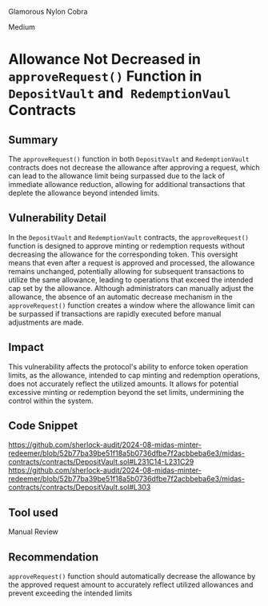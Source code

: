 Glamorous Nylon Cobra

Medium

# Allowance Not Decreased in `approveRequest()` Function in `DepositVault` and` RedemptionVaul` Contracts

## Summary
The `approveRequest()` function in both `DepositVault` and `RedemptionVault` contracts does not decrease the allowance after approving a request, which can lead to the allowance limit being surpassed due to the lack of immediate allowance reduction, allowing for additional transactions that deplete the allowance beyond intended limits.

## Vulnerability Detail
In the `DepositVault` and `RedemptionVault` contracts, the `approveRequest()` function is designed to approve minting or redemption requests without decreasing the allowance for the corresponding token. This oversight means that even after a request is approved and processed, the allowance remains unchanged, potentially allowing for subsequent transactions to utilize the same allowance, leading to operations that exceed the intended cap set by the allowance. Although administrators can manually adjust the allowance, the absence of an automatic decrease mechanism in the `approveRequest()` function creates a window where the allowance limit can be surpassed if transactions are rapidly executed before manual adjustments are made.

## Impact
This vulnerability affects the protocol's ability to enforce token operation limits, as the allowance, intended to cap minting and redemption operations, does not accurately reflect the utilized amounts. It allows for potential excessive minting or redemption beyond the set limits, undermining the control within the system. 

## Code Snippet
https://github.com/sherlock-audit/2024-08-midas-minter-redeemer/blob/52b77ba39be51f18a5b0736dfbe7f2acbbeba6e3/midas-contracts/contracts/DepositVault.sol#L231C14-L231C29
https://github.com/sherlock-audit/2024-08-midas-minter-redeemer/blob/52b77ba39be51f18a5b0736dfbe7f2acbbeba6e3/midas-contracts/contracts/DepositVault.sol#L303

## Tool used

Manual Review

## Recommendation
`approveRequest()` function should automatically decrease the allowance by the approved request amount to accurately reflect utilized allowances and prevent exceeding the intended limits